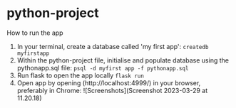 # python-project

How to run the app

1. In your terminal, create a database called 'my first app':
```createdb myfirstapp```
2. Within the python-project file, initialise and populate database using the pythonapp.sql file:
```psql -d myfirst app -f pythonapp.sql```
3. Run flask to open the app locally
```flask run```
4. Open app by opening (http://localhost:4999/) in your browser, preferably in Chrome:
![Screenshots](Screenshot 2023-03-29 at 11.20.18)